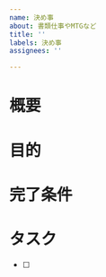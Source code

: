 ```yaml
---
name: 決め事
about: 書類仕事やMTGなど
title: ''
labels: 決め事
assignees: ''

---
```


# 概要

# 目的

# 完了条件

# タスク
- [ ]
